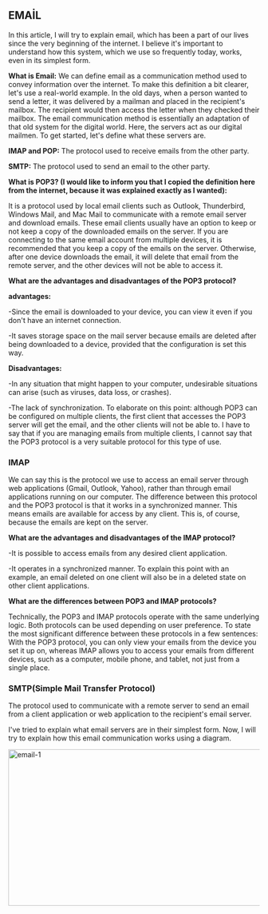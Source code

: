 ## EMAİL ##
In this article, I will try to explain email, which has been a part of our lives since the very beginning of the internet. I believe it's important to understand how this system, which we use so frequently today, works, even in its simplest form.

**What is Email:**
We can define email as a communication method used to convey information over the internet. To make this definition a bit clearer, let's use a real-world example. In the old days, when a person wanted to send a letter, it was delivered by a mailman and placed in the recipient's mailbox. The recipient would then access the letter when they checked their mailbox. The email communication method is essentially an adaptation of that old system for the digital world. Here, the servers act as our digital mailmen. To get started, let's define what these servers are.

**IMAP and POP:** The protocol used to receive emails from the other party.

**SMTP:** The protocol used to send an email to the other party.

**What is POP3? (I would like to inform you that I copied the definition here from the internet, because it was explained exactly as I wanted):**

It is a protocol used by local email clients such as Outlook, Thunderbird, Windows Mail, and Mac Mail to communicate with a remote email server and download emails. These email clients usually have an option to keep or not keep a copy of the downloaded emails on the server. If you are connecting to the same email account from multiple devices, it is recommended that you keep a copy of the emails on the server. Otherwise, after one device downloads the email, it will delete that email from the remote server, and the other devices will not be able to access it.

**What are the advantages and disadvantages of the POP3 protocol?**

**advantages:**

-Since the email is downloaded to your device, you can view it even if you don't have an internet connection.

-It saves storage space on the mail server because emails are deleted after being downloaded to a device, provided that the configuration is set this way.

**Disadvantages:**

-In any situation that might happen to your computer, undesirable situations can arise (such as viruses, data loss, or crashes).

-The lack of synchronization. To elaborate on this point: although POP3 can be configured on multiple clients, the first client that accesses the POP3 server will get the email, and the other clients will not be able to. I have to say that if you are managing emails from multiple clients, I cannot say that the POP3 protocol is a very suitable protocol for this type of use.

### IMAP ###

We can say this is the protocol we use to access an email server through web applications (Gmail, Outlook, Yahoo), rather than through email applications running on our computer. The difference between this protocol and the POP3 protocol is that it works in a synchronized manner. This means emails are available for access by any client. This is, of course, because the emails are kept on the server.

**What are the advantages and disadvantages of the IMAP protocol?**

-It is possible to access emails from any desired client application.

-It operates in a synchronized manner. To explain this point with an example, an email deleted on one client will also be in a deleted state on other client applications.

**What are the differences between POP3 and IMAP protocols?**

Technically, the POP3 and IMAP protocols operate with the same underlying logic. Both protocols can be used depending on user preference. To state the most significant difference between these protocols in a few sentences: With the POP3 protocol, you can only view your emails from the device you set it up on, whereas IMAP allows you to access your emails from different devices, such as a computer, mobile phone, and tablet, not just from a single place.

### SMTP(Simple Mail Transfer Protocol) ###

The protocol used to communicate with a remote server to send an email from a client application or web application to the recipient's email server.

I've tried to explain what email servers are in their simplest form. Now, I will try to explain how this email communication works using a diagram.

<img width="951" height="313" alt="email-1" src="https://github.com/user-attachments/assets/c4a3ace9-df83-4557-8633-e21c75e25ebd" />







